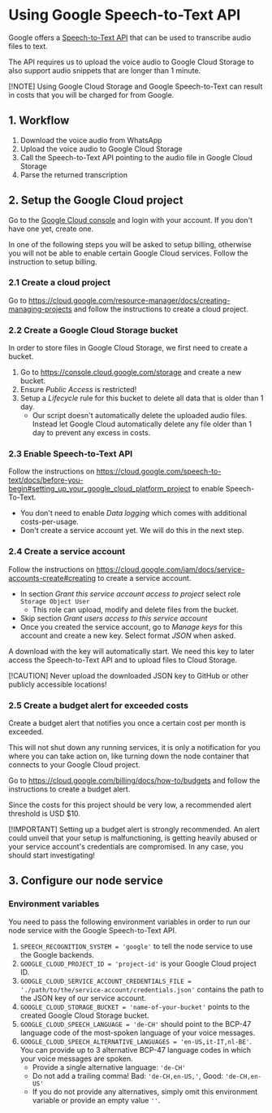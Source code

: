 # Using Google Speech-to-Text API

Google offers a [Speech-to-Text API](https://cloud.google.com/speech-to-text) that can be used to transcribe audio files
to text.

The API requires us to upload the voice audio to Google Cloud Storage to also support audio snippets that are longer
than 1 minute.

[!NOTE]
Using Google Cloud Storage and Google Speech-to-Text can result in costs that you will be charged for from Google.

## 1. Workflow

1. Download the voice audio from WhatsApp
2. Upload the voice audio to Google Cloud Storage
3. Call the Speech-to-Text API pointing to the audio file in Google Cloud Storage
4. Parse the returned transcription

## 2. Setup the Google Cloud project

Go to the [Google Cloud console](https://console.cloud.google.com) and login with your account. If you don't have one
yet, create one.

In one of the following steps you will be asked to setup billing, otherwise you will not be able to enable certain
Google Cloud services.
Follow the instruction to setup billing.

### 2.1 Create a cloud project

Go to https://cloud.google.com/resource-manager/docs/creating-managing-projects and follow the instructions to create a
cloud project.

### 2.2 Create a Google Cloud Storage bucket

In order to store files in Google Cloud Storage, we first need to create a bucket.

1. Go to https://console.cloud.google.com/storage and create a new bucket.
2. Ensure _Public Access_ is restricted!
3. Setup a _Lifecycle_ rule for this bucket to delete all data that is older than 1 day.
    - Our script doesn't automatically delete the uploaded audio files. Instead let Google Cloud automatically delete
      any file older than 1 day to prevent any excess in costs.

### 2.3 Enable Speech-to-Text API

Follow the instructions
on https://cloud.google.com/speech-to-text/docs/before-you-begin#setting_up_your_google_cloud_platform_project to enable
Speech-To-Text.

- You don't need to enable _Data logging_ which comes with additional costs-per-usage.
- Don't create a service account yet. We will do this in the next step.

### 2.4 Create a service account

Follow the instructions on https://cloud.google.com/iam/docs/service-accounts-create#creating to create a service
account.

- In section *Grant this service account access to project* select role `Storage Object User`
    - This role can upload, modify and delete files from the bucket.
- Skip section *Grant users access to this service account*
- Once you created the service account, go to *Manage keys* for this account and create a new key. Select format *JSON*
  when asked.

A download with the key will automatically start. We need this key to later access the Speech-to-Text API and to upload
files to Cloud Storage.

[!CAUTION]
Never upload the downloaded JSON key to GitHub or other publicly accessible locations!

### 2.5 Create a budget alert for exceeded costs

Create a budget alert that notifies you once a certain cost per month is exceeded.

This will not shut down any running services, it is only a notification for you where you can take action on, like
turning down the node container that connects to your Google Cloud project.

Go to https://cloud.google.com/billing/docs/how-to/budgets and follow the instructions to create a budget alert.

Since the costs for this project should be very low, a recommended alert threshold is USD $10.

[!IMPORTANT]
Setting up a budget alert is strongly recommended. An alert could unveil that your setup is malfunctioning, is getting
heavily abused or your service account's credentials are compromised. In any case, you should start investigating!

## 3. Configure our node service

### Environment variables

You need to pass the following environment variables in order to run our node service with the Google Speech-to-Text
API.

1. `SPEECH_RECOGNITION_SYSTEM = 'google'` to tell the node service to use the Google backends.
2. `GOOGLE_CLOUD_PROJECT_ID = 'project-id'` is your Google Cloud project ID.
3. `GOOGLE_CLOUD_SERVICE_ACCOUNT_CREDENTIALS_FILE = './path/to/the/service-account/credentials.json'` contains the path to the
   JSON key of our service account.
4. `GOOGLE_CLOUD_STORAGE_BUCKET = 'name-of-your-bucket'` points to the created Google Cloud Storage bucket.
5. `GOOGLE_CLOUD_SPEECH_LANGUAGE = 'de-CH'` should point to the BCP-47 language code of the most-spoken language of your
   voice messages.
6. `GOOGLE_CLOUD_SPEECH_ALTERNATIVE_LANGUAGES = 'en-US,it-IT,nl-BE'`. You can provide up to 3 alternative BCP-47
   language codes in which your voice messages are spoken.
    - Provide a single alternative language: `'de-CH'`
    - Do not add a trailing comma! Bad: `'de-CH,en-US,'`, Good: `'de-CH,en-US'`
    - If you do not provide any alternatives, simply omit this environment variable or provide an empty value `''`.
